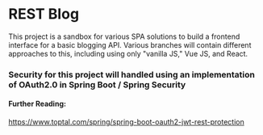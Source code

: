 # REST Blog

This project is a sandbox for various SPA solutions to build a frontend interface for a basic blogging API. Various branches will contain different approaches to this, including using only "vanilla JS," Vue JS, and React.

### Security for this project will handled using an implementation of OAuth2.0 in Spring Boot / Spring Security
#### Further Reading: 
https://www.toptal.com/spring/spring-boot-oauth2-jwt-rest-protection